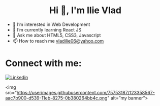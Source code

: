 <h1 align="center"> Hi 👋, I'm Ilie Vlad </h1>
 
- 🔭 I’m interested in Web Development
- 🌱 I’m currently learning React JS  
- 💬 Ask me about HTML5, CSS3, Javascript
- 📫 How to reach me vladilie06@yahoo.com 

 # Connect with me:
  [![Linkedin](https://i.stack.imgur.com/gVE0j.png)](https://www.linkedin.com/in/vlad-ilie-8447a81ba/)

<img src=”https://userimages.githubusercontent.com/75753187/123358567-aac7b900-d539-11eb-8275-0b380264bb4c.png" alt=”my banner”>
